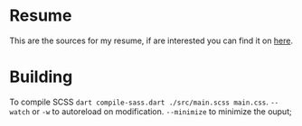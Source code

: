 # Resume

This are the sources for my resume, if are interested you can find it on [here](https://resume.silvanocerza.com).

# Building

To compile SCSS `dart compile-sass.dart ./src/main.scss main.css`.
`--watch` or `-w` to autoreload on modification.
`--minimize` to minimize the ouput;
